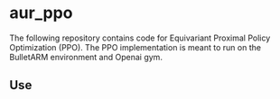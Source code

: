 # aur_ppo

The following repository contains code for Equivariant Proximal Policy Optimization (PPO). The PPO implementation is meant to run on the BulletARM environment and Openai gym.

## Use
